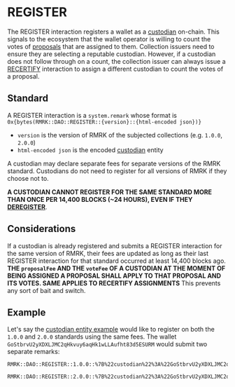 # REGISTER

The REGISTER interaction registers a wallet as a [custodian](../entities/custodian.md) on-chain.
This signals to the ecosystem that the wallet operator is willing to count the votes of [proposals](../entities/proposal.md)
that are assigned to them. Collection issuers need to ensure they are selecting a reputable custodian.
However, if a custodian does not follow through on a count, the collection issuer can always issue
a [RECERTIFY](./recertify.md) interaction to assign a different custodian to count the votes of a proposal.

## Standard

A REGISTER interaction is a `system.remark` whose format is `0x{bytes(RMRK::DAO::REGISTER::{version}::{html-encoded json})}`

- `version` is the version of RMRK of the subjected collections (e.g. `1.0.0`, `2.0.0`)
- `html-encoded json` is the encoded [custodian](../entities/custodian.md) entity

A custodian may declare separate fees for separate versions of the RMRK standard. Custodians
do not need to register for all versions of RMRK if they choose not to.

**A CUSTODIAN CANNOT REGISTER FOR THE SAME STANDARD MORE THAN ONCE PER 14,400 BLOCKS (~24 HOURS), EVEN IF THEY [DEREGISTER](./deregister)**.

## Considerations

If a custodian is already registered and submits a REGISTER interaction for the same version of RMRK, their fees are updated as long as their last REGISTER interaction
for that standard occurred at least 14,400 blocks ago. **THE `proposalFee` AND THE `voteFee` OF A CUSTODIAN AT THE MOMENT OF BEING ASSIGNED A PROPOSAL SHALL APPLY TO
THAT PROPOSAL AND ITS VOTES. SAME APPLIES TO RECERTIFY ASSIGNMENTS** This prevents any sort of bait and switch.

## Example

Let's say the [custodian entity example](../entities/custodian.md#example) would like to register on both the `1.0.0` and `2.0.0` standards using the same fees. The wallet
`GoStbrvU2yXDXLJMC2qHkvuy6aqHk1wLLAufht83d5ESURM` would submit two separate remarks:
```
RMRK::DAO::REGISTER::1.0.0::%7B%22custodian%22%3A%22GoStbrvU2yXDXLJMC2qHkvuy6aqHk1wLLAufht83d5ESURM%22%2C%22proposalFee%22%3A%22110000000000%22%2C%22voteFee%22%3A%2250000000000%22%2C%22recertifyFee%22%3A%221000000000000%22%7D
```

```
RMRK::DAO::REGISTER::2.0.0::%7B%22custodian%22%3A%22GoStbrvU2yXDXLJMC2qHkvuy6aqHk1wLLAufht83d5ESURM%22%2C%22proposalFee%22%3A%22110000000000%22%2C%22voteFee%22%3A%2250000000000%22%2C%22recertifyFee%22%3A%221000000000000%22%7D
```
